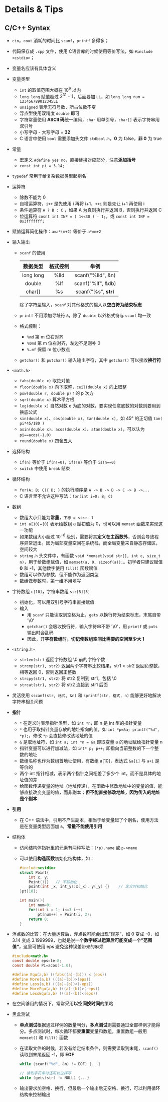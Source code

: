 # Details & Tips

## C/C++ Syntax

- `cin`，`cout` 消耗的时间比 `scanf`，`printf` 多得多；

- 代码保存成 `.cpp` 文件，使用 C语言库的时候使用等价写法，如 `#include <cstdio>`；

- 变量名应该有具体含义

- 变量类型

  - `int` 的取值范围大概在 $10^9$ 以内
  - `long long` 赋值超过 $2^{31}-1$，后面要加 `LL`，如 `long long num = 123456789012345LL`
  - `unsigned` 表示无符号数，所占位数不变
  - 浮点型使用双精度 `double` 即可
  - 字符常量使用 **ASCII 码**统一编码，`char` 用单引号，`char[]` 表示字符串用双引号
  - 小写字母 - 大写字母 = **32**
  - C 语言中使用 `bool` 需要添加头文件 `stdbool.h`，**0** 为 false，**非 0** 为 true

- 常量

  - 宏定义 `#define yes no`，直接替换对应部分，注意**添加括号**
  - `const int pi = 3.14;`

- `typedef` 常用于给复杂数据类型起别名

- 运算符

  - 除数不能为 0
  - 自增运算符，`i++` 是先使用 i 再将 i+1，`++i` 则是先让 i+1 再使用 i
  - 条件运算符 `A ? B : C` ，如果 A 为真则执行并返回 B，否则执行并返回 C
  - 位运算符 `cosnt int INF = ( 1<<30 ) - 1;`，或 `const int INF = 0x3fffffff;`

- 赋值运算简化操作：`a=a*(m+2)` 等价于 `a*=m+2` 

- 输入输出

  - `scanf` 的使用

    | 数据类型  | 格式控制 |         举例         |
    | :-------: | :------: | :------------------: |
    | long long |   %lld   |  scanf("%lld", &n)   |
    |  double   |   %lf    |  scanf("%lf", &db)   |
    |  char[]   |    %s    | scanf("%s", **str**) |

    除了字符型输入，`scanf` 对其他格式的输入以**空白符为结束标志**

  - `printf` 不用添加寻址符 `&`，除了 `double` 以外格式符与 `scanf` 均一致

  - 格式控制：

    - `%md` 第 m 位右对齐
    - `%0md` 第 m 位右对齐，左边不足则补 0
    - `%.mf` 保留 m 位小数点

  - `getchar()` 和 `putchar()` 输入输出字符，其中 `getchar()` 可以接收**换行符**

- `<math.h>`

  - `fabs(double x)` 取绝对值
  - `floor(double x)` 向下取整，`ceil(double x)` 向上取整
  - `pow(double r, double p)` r 的 p 次方
  - `sqrt(double x)` 算术平方根
  - `log(double x)` 自然对数 e 为底的对数，要实现任意底数的对数则要用到换底公式
  - `sin(double x)`、`cos(double x)`、`tan(double x)`，如 45° 的正切值 `tan( pi*45/180 )` 
  - `asin(double x)`、`acos(double x)`、`atan(double x)`，可以认为 `pi==acos(-1.0)` 
  - `round(double x)` 四舍五入
  
- 选择结构

  - `if(n)` 等价于 `if(n!=0)`，`if(!n)` 等价于 `is(n==0)`
  - `switch` 中使用 `break` 结束

- 循环结构

  - `for(A; B; C){ D; }` 的执行顺序是 `A -> B -> D -> C -> B ->...` 
  - C 语言里不允许这种写法：`for(int i=0; B; C)` 

- 数组

  - 数组大小只能为**常量**，`下标 = size -1` 
  - `int a[10]={0}` 表示给数组 a 赋初值为 0，也可以用 `memset` 函数来实现这一功能
  - 如果数组大小超过 $10^{-6}$ 级别，需要将其**定义在主函数外**，否则会导致程序异常退出。因为局部变量空间在系统栈，而全局变量来自静态存储区，空间较大
  - `string.h` 头文件中，有函数 `void *memset(void str[], int c, size_t n)`，用于给数组赋值，如 `memset(a, 0, sizeof(a));`。初学者只建议赋值 **0** 和 **-1**，其他数字使用 `fill()` 函数赋值
  - 数组可以作为参数，但不能作为返回类型
  - 数组做参数时，第一维不用填写

- 字符数组 `c[10]`，字符串数组 `str[5][5]` 

  - 初始化，可以用双引号字符串直接赋值
  - 输入
    - 用 `scanf` 只能读取到空格为止，`gets` 以换行符为结束标志，末尾自带 '\0'
    - `getchar()` 会吸收换行符，输入字符串不带 '\0'，用 `printf` 或 `puts` 输出时会乱码
    - 因此，开**字符数组时，切记使数组空间比需要的空间至少大 1** 
  
- `<string.h>` 

  - `strlen(str)` 返回字符数组 \0 前的字符个数
  - `strcmp(str1, str2)` 返回两个字符串比较结果，str1 < str2 返回负整数，相等返回 0，否则返回正整数
  - `strcpy(str1, str2)` 将 str2 复制到 str1，包括 \0
  - `strcat(str1, str2)` 将 str2 连接到 str1 后面

- 灵活使用 `sscanf(str, 格式, &n)` 和 `sprintf(str, 格式, n)` 能够更好地解决字符串相关问题

- **指针**

  - `*` 在定义时表示指针类型，如 `int *n;` 即 n 是 int 型的指针变量
  - `*` 也用于取指针变量存放的地址指向的值，如 `int *p=&a; printf("%d", *p);`，修改 `*p` 会直接修改该地址的值
  - `&` 是取地址符，如 `int a; int *n = &a` 即取变量 a 的地址赋给指针变量 n
  - 指针变量可以进行加减法，如 `int* p; p++;` 即指向当前整数的下一个整数的地址
  - 数组名称也作为数组首地址使用，有数组 a[10]，表达式 `&a[i]` 与 `a+i` 是等价的
  - 两个 int 指针相减，表示两个指针之间相差了多少个 int，而不是具体的地址值的差
  - 给函数传递变量的地址（地址传递），在函数中修改地址中的变量的值，能够直接改变变量的值，而非副本；**但不能直接修改地址，因为传入的地址是个副本**

- **引用**

  - 在 C++ 语法中，引用不产生副本，相当于给变量起了个别名，使用方法是在变量类型后面加 `&`，**常量不能使用引用**

- 结构体

  - 访问结构体指针里的元素有两种写法：`(*p).name` 或 `p->name` 

  - 可以使用**构造函数**初始化结构体，如：

    ```C++
    #include<cstdio>
    struct Point{
        int x, y;
        Point(){}	// 不初始化
        point(int _x, int_y):x(_x), y(_y) {}	// 定义时初始化
    }pt[10];
    
    int main(){
        int num=0;
        for(int i = 1; i<=3 i++)
           	pt[num++] = Point(i, 2);
        return 0;
    }
    ```

- 浮点数的比较：在大量运算后，浮点数可能会出现”误差“，如 0 变成 -0，如 3.14 变成 3.1999999，也就是说**一个数字经过运算后可能变成一个”范围值“**，这里可使用 eps 避免这种误差带来的麻烦

  ```C
  #include<math.h>
  const double eps=le-8;
  const double Pi=acos(-1.0);
  
  #define Equ(a,b) ((fabs((a)-(b))) < (eps))
  #define More(a,b) (((a)-(b))>(eps))
  #define Less(a,b) (((a)-(b))<(-eps))
  #define MoreEqu(a,b) (((a)-(b))>(-eps))
  #define LessEqu(a,b) (((a)-(b))<(eps))
  ```
  
- 在空间够用的情况下，常常采用**以空间换时间**的策略

- 黑盒测试

  - **单点测试**根据通过样例的数量判分，**多点测试**则需要通过全部样例才能得分。多点测试时，每次循环都要**重置**变量和数组，重置数组一般用 `memset()` 和 `fill()` 函数

  - 在读取文件的时候，若没有给定结束条件，则需要读取到末尾，`scanf()` 读取到末尾返回 -1，即 **EOF**

    ```c
    while (scanf("%d", &n) != EOF) {...}
    
    // 读取字符串时还可以这样写
    while (gets(str) != NULL) {...}
    ```

  - 输出要求加空格、换行，但最后一个输出后无空格、换行，可以利用循环结构来控制输出









